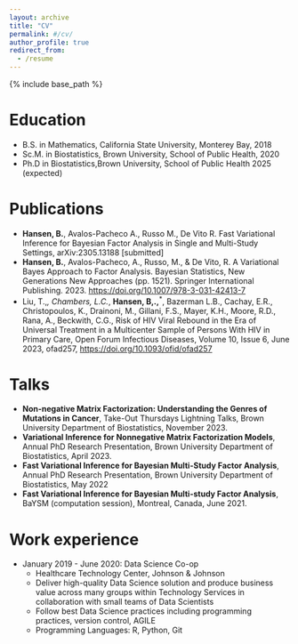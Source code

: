 ```yaml
---
layout: archive
title: "CV"
permalink: #/cv/
author_profile: true
redirect_from:
  - /resume
---
```


{% include base_path %}

Education
======
* B.S. in Mathematics, California State University, Monterey Bay, 2018
* Sc.M. in Biostatistics, Brown University, School of Public Health, 2020
* Ph.D in Biostatistics,Brown University, School of Public Health 2025 (expected)

  
Publications
======
  * <b>Hansen, B.</b>, Avalos-Pacheco A., Russo M., De Vito R. Fast Variational Inference for Bayesian Factor Analysis in Single and Multi-Study Settings, arXiv:2305.13188 [submitted]
  * <b>Hansen, B.</b>, Avalos-Pacheco, A., Russo, M., & De Vito, R. A Variational Bayes Approach to
Factor Analysis. Bayesian Statistics, New Generations New Approaches (pp. 1521). Springer
International Publishing. 2023. https://doi.org/10.1007/978-3-031-42413-7 
  * Liu, T.,<sup>*</sup>, Chambers, L.C.<sup>*</sup>, <b>Hansen, B,.,</b><sup>*</sup>, Bazerman L.B., Cachay, E.R., Christopoulos, K., Drainoni, M., Gillani, F.S., Mayer, K.H., Moore, R.D., Rana, A., Beckwith, C.G., Risk of HIV Viral Rebound in the Era of Universal Treatment in a Multicenter Sample of Persons With HIV in Primary Care, Open Forum Infectious Diseases, Volume 10, Issue 6, June 2023, ofad257, https://doi.org/10.1093/ofid/ofad257

Talks
======
  * <b>Non-negative Matrix Factorization: Understanding the Genres of Mutations in Cancer</b>, Take-Out Thursdays Lightning Talks, Brown University Department of Biostatistics, November 2023.
  * <b>Variational Inference for Nonnegative Matrix Factorization Models</b>, Annual PhD Research Presentation, Brown University Department of Biostatistics, April 2023.
  * <b>Fast Variational Inference for Bayesian Multi-Study Factor Analysis</b>, Annual PhD Research Presentation, Brown University Department of Biostatistics, May 2022
  * <b>Fast Variational Inference for Bayesian Multi-study Factor Analysis</b>, BaYSM (computation session), Montreal, Canada, June 2021.

Work experience
======
* January 2019 - June 2020: Data Science Co-op
  * Healthcare Technology Center, Johnson & Johnson
  *    Deliver high-quality Data Science solution and produce business value across many groups within Technology Services in collaboration with small teams of Data Scientists
  *    Follow best Data Science practices including programming practices, version control, AGILE
  *    Programming Languages: R, Python, Git
